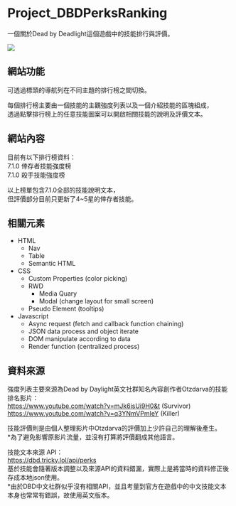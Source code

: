 # Project_DBDPerksRanking
一個關於Dead by Deadlight這個遊戲中的技能排行與評價。

<img src="https://i.imgur.com/e2oCLip.png">

## 網站功能
可透過標頭的導航列在不同主題的排行榜之間切換。

每個排行榜主要由一個技能的主觀強度列表以及一個介紹技能的區塊組成，<br />
透過點擊排行榜上的任意技能圖案可以開啟相關技能的說明及評價文本。

## 網站內容
目前有以下排行榜資料：<br />
7.1.0 倖存者技能強度榜<br />
7.1.0 殺手技能強度榜<br />

以上榜單包含7.1.0全部的技能說明文本，<br />
但評價部分目前只更新了4~5星的倖存者技能。

## 相關元素
+ HTML
  - Nav
  - Table
  - Semantic HTML
+ CSS
  - Custom Properties (color picking)
  - RWD
    * Media Quary
    * Modal (change layout for small screen)
  - Pseudo Element (tooltips)
+ Javascript
  - Async request (fetch and callback function chaining)
  - JSON data process and object iterate
  - DOM manipulate according to data
  - Render function (centralized process)

## 資料來源
強度列表主要來源為Dead by Daylight英文社群知名內容創作者Otzdarva的技能排名影片：<br />
https://www.youtube.com/watch?v=mJk6isUi9H0&t (Survivor)<br />
https://www.youtube.com/watch?v=q3YNmVPmIeY (Killer)

技能評價則是由個人整理影片中Otzdarva的評價加上少許自己的理解後產生。<br />
*為了避免影響原影片流量，並沒有打算將評價翻成其他語言。

技能文本來源 API：<br />
https://dbd.tricky.lol/api/perks<br />
基於技能會隨著版本調整以及來源API的資料錯漏，實際上是將當時的資料修正後存成本地json使用。<br />
*由於DBD中文社群似乎沒有相關API，並且考量到官方在遊戲中的中文技能文本本身也常常有錯誤，故使用英文版本。
